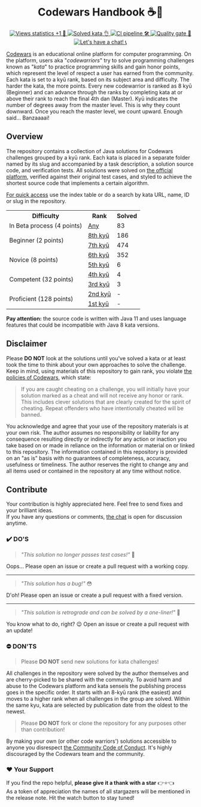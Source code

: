<h1 align="center">Codewars Handbook ☕️🚀</h1>

<p align="center">
   <a href="https://hits.dwyl.com/ParanoidUser/codewars-handbook">
      <img src="https://img.shields.io/badge/dynamic/xml?color=success&label=views&query=//*[name()=%27text%27][2]&url=https://hits.dwyl.com/ParanoidUser/codewars.svg"
           title="Views statistics +1 👀">
   </a>
   <a href="https://www.codewars.com">
      <img src="https://img.shields.io/badge/solved%20kata-1108-red.svg"
           title="Solved kata 👌">
   </a>
   <a href="https://travis-ci.com/ParanoidUser/codewars-handbook">
      <img src="https://img.shields.io/travis/ParanoidUser/codewars-handbook.svg"
           title="CI pipeline 🛠">
   </a>
   <a href="https://sonarcloud.io/dashboard?id=codewars-handbook">
      <img src="https://img.shields.io/sonar/alert_status/codewars-handbook?server=https%3A%2F%2Fsonarcloud.io"
           title="Quality gate 🔎">
   </a>
   <a href="https://gitter.im/ParanoidUser/codewars-handbook">
      <img src="https://img.shields.io/gitter/room/ParanoidUser/codewars-handbook?color=49c39e"
           title="Let's have a chat! 📞">
   </a>
<p>

[Codewars](https://www.codewars.com) is an educational online platform for computer programming. On the platform, users aka "*codewarriors*" try to solve programming challenges known as "*kata*" to practice programming skills and gain honor points, which represent the level of respect a user has earned from the community. Each kata is set to a kyū rank, based on its subject area and difficulty. The harder the kata, the more points. Every new codewarrior is ranked as 8 kyū (Beginner) and can advance through the ranks by completing kata at or above their rank to reach the final 4th dan (Master). Kyū indicates the number of degrees away from the master level. This is why they count downward. Once you reach the master level, we count upward. Enough said... Banzaaaai!

## Overview

The repository contains a collection of Java solutions for Codewars challenges grouped by a kyū rank. Each kata is placed in a separate folder named by its slug and accompanied by a task description, a solution source code, and verification tests. All solutions were solved on [the official platform](https://www.codewars.com), verified against their original test cases, and styled to achieve the shortest source code that implements a certain algorithm.

<ins>For quick access</ins> use the index table or do a search by kata URL, name, ID or slug in the repository. 

<table>
   <tbody>
      <tr>
         <th>Difficulty</th>
         <th>Rank</th>
         <th>Solved</th>
      </tr>
      <tr>
         <td rowspan=1>In Beta process (4 points)</td>
         <td>
            <a href="/kata/beta/index.md"
               title="All published kata which are waiting for community approval and difficulty ranking">Any
            </a>
         </td>
         <td>83</td>
      </tr>
      <tr>
         <td rowspan=2>Beginner (2 points)</td>
         <td>
            <a href="/kata/8-kyu/index.md"
               title="- Defining a simple function (i.e. hello world)&#13;- Basic variable assignments&#13;- Fixing basic syntax issues&#13;- Trivial algorithms such as basic if/else statements">8th kyū
            </a>
         </td>
         <td>186</td>
      </tr>
      <tr>
         <td>
            <a href="/kata/7-kyu/index.md"
               title="- Iterating arrays and returning a subset of values&#13;- Basic data type manipulations&#13;- Basic functional or object-oriented concepts&#13;- Basic Regular Expressions">7th kyū
            </a>
         </td>
         <td>474</td>
      </tr>
      <tr>
         <td rowspan=2>Novice (8 points)</td>
         <td>
            <a href="/kata/6-kyu/index.md"
               title="- Complex language features (closures, scopes, monads, etc)&#13;- Complex OOP/Functional concepts&#13;- Basic Design Patterns&#13;- Complex Regular Expressions">6th kyū
            </a>
         </td>
         <td>352</td>
      </tr>
      <tr>
         <td>
            <a href="/kata/5-kyu/index.md"
               title="- Complex language features that require mature OOP/Functional concepts&#13;- Advanced OOP/Functional concepts&#13;- Complex Design Patterns&#13;- Advanced regular expression usage">5th kyū
            </a>
         </td> 
         <td>6</td>
      </tr>
      <tr>
         <td rowspan=2>Competent (32 points)</td>
         <td>
            <a href="/kata/4-kyu/index.md"
               title="- Computer science concepts utilizing complex algorithms&#13;- Advanced design patterns&#13;- Understanding intricate business requirements&#13;- Advanced concepts such as concurrency, parallelism, meta programming and cryptography">4th kyū
            </a>
         </td>
         <td>4</td>
      </tr>
      <tr>
         <td>
            <a href="/kata/3-kyu/index.md"
               title="- Computer science concepts utilizing advanced algorithms&#13;- Ability to implement advanced requirements in a scalable fashion&#13;- Basic AI/machine learning algorithms&#13;- Detailed usage of advanced concepts such as concurrency, parallelism and cryptography">3rd kyū
            </a>
         </td>
         <td>3</td>
      </tr>
      <tr>
         <td rowspan=2>Proficient (128 points)</td>
         <td>
            <a href="/kata/2-kyu/index.md"
               title="- Complex AI/machine learning algorithms&#13;- Reverse engineering techniques&#13;- Basic interpreters and compilers&#13;- Basic mini-programs with multiple feature requirements (such as a basic markdown parser)">2nd kyū
            </a>
         </td>
         <td>-</td>
      </tr>
      <tr>
         <td>
            <a href="/kata/1-kyu/index.md" 
               title="- Advanced AI/machine learning algorithms&#13;- Complex interpreters and compilers&#13;- Complex Mini-programs with multiple feature requirements (such as a complete markdown parser)">1st kyū
            </a>
         </td>
         <td>-</td>
      </tr>
   </tbody>
</table>

**Pay attention:** the source code is written with Java 11 and uses language features that could be incompatible with Java 8 kata versions.

## Disclaimer

Please **DO NOT** look at the solutions until you've solved a kata or at least took the time to think about your own approaches to solve the challenge. Keep in mind, using materials of this repository to gain rank, you violate [the policies of Codewars](https://github.com/Codewars/codewars.com/wiki/Community-Code-of-Conduct#policy), which state:
> If you are caught cheating on a challenge, you will initially have your solution marked as a cheat and will not receive any honor or rank. This includes clever solutions that are clearly created for the spirit of cheating. Repeat offenders who have intentionally cheated will be banned.

You acknowledge and agree that your use of the repository materials is at your own risk. The author assumes no responsibility or liability for any consequence resulting directly or indirectly for any action or inaction you take based on or made in reliance on the information or material on or linked to this repository. The information contained in this repository is provided on an "as is" basis with no guarantees of completeness, accuracy, usefulness or timeliness. The author reserves the right to change any and all items used or contained in the repository at any time without notice.

## Contribute

Your contribution is highly appreciated here. Feel free to send fixes and your brilliant ideas.  
If you have any questions or comments, [the chat](https://gitter.im/paranoiduser/codewars-handbook) is open for discussion anytime.

### ✔️ DO'S

> *"This solution no longer passes test cases!"* 😤

Oops... Please open an issue or create a pull request with a working copy.

---
> *"This solution has a bug!"* 😳

D'oh! Please open an issue or create a pull request with a fixed version.

---
> *"This solution is retrograde and can be solved by a one-liner!"* 🤔

You know what to do, right? 😉 Open an issue or create a pull request with an update!

### ⛔ DON'TS

> Please **DO NOT** send new solutions for kata challenges!

All challenges in the repository were solved by the author themselves and are cherry-picked to be shared with the community. To avoid harm and abuse to the Codewars platform and kata senseis the publishing process goes in the specific order. It starts with an 8-kyū rank (the easiest) and moves to a higher rank when all challenges in the group are solved. Within the same kyu, kata are selected by publication date from the oldest to the newest.

> Please **DO NOT** fork or clone the repository for any purposes other than contribution!

By making your own (or other code warriors') solutions accessible to anyone you disrespect [the Community Code of Conduct](https://github.com/Codewars/codewars.com/wiki/Community-Code-of-Conduct). It's highly discouraged by the Codewars team and the community.

### ❤️ Your Support

If you find the repo helpful, **please give it a thank with a star** <span title="↑↑↑ hit that button ↑↑↑">👉⭐👈</span>  
As a token of appreciation the names of all stargazers will be mentioned in the release note. Hit the watch button to stay tuned!  
